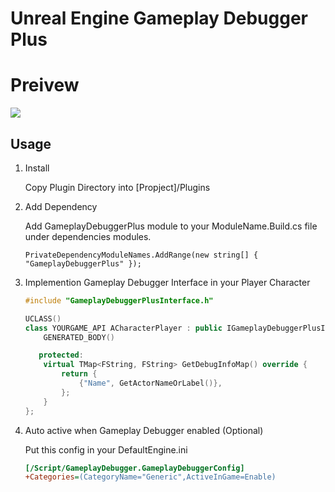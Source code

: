 # Unreal Engine Gameplay Debugger Plus

# Preivew

<img src="https://github.com/wantg/GameplayDebuggerPlus/raw/main/GameplayDebuggerPlus.png">

## Usage

1. Install

    Copy Plugin Directory into [Propject]/Plugins

2. Add Dependency

    Add GameplayDebuggerPlus module to your ModuleName.Build.cs file under dependencies modules.

    ``` Csharp
    PrivateDependencyModuleNames.AddRange(new string[] { "GameplayDebuggerPlus" });
    ```

3. Implemention Gameplay Debugger Interface in your Player Character

    ``` C++
    #include "GameplayDebuggerPlusInterface.h"

    UCLASS()
    class YOURGAME_API ACharacterPlayer : public IGameplayDebuggerPlusInterface {
        GENERATED_BODY()

       protected:
        virtual TMap<FString, FString> GetDebugInfoMap() override {
            return {
                {"Name", GetActorNameOrLabel()},
            };
        }
    };
    ```

4. Auto active when Gameplay Debugger enabled (Optional)

    Put this config in your DefaultEngine.ini

    ```ini
    [/Script/GameplayDebugger.GameplayDebuggerConfig]
    +Categories=(CategoryName="Generic",ActiveInGame=Enable)
    ```
